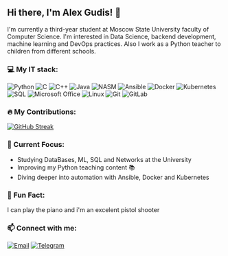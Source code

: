 ## Hi there, I'm Alex Gudis! 👋

I'm currently a third-year student at Moscow State University faculty of Computer Science.
I'm interested in Data Science, backend development, machine learning and DevOps practices.
Also I work as a Python teacher to children from different schools.

### 💻 My IT stack:
![Python](https://img.shields.io/badge/-Python-%233776AB?style=flat-square&logo=python&logoColor=%23ffffff) 
![C](https://img.shields.io/badge/-C-%2300599C?style=flat-square&logo=c&logoColor=%23ffffff)
![C++](https://img.shields.io/badge/-C++-%2300599C?style=flat-square&logo=c%2B%2B&logoColor=%23ffffff)
![Java](https://img.shields.io/badge/-Java-%23E34F26?style=flat-square&logo=java&logoColor=%23ffffff)
![NASM](https://img.shields.io/badge/-Nasm_Assembler-%23005C7A?style=flat-square&logo=assembler&logoColor=%23ffffff)
![Ansible](https://img.shields.io/badge/-Ansible-%23EE0000?style=flat-square&logo=ansible&logoColor=%23ffffff)
![Docker](https://img.shields.io/badge/-Docker-%232496ED?style=flat-square&logo=docker&logoColor=%23ffffff)
![Kubernetes](https://img.shields.io/badge/-Kubernetes-%23266CE5?style=flat-square&logo=kubernetes&logoColor=%23ffffff)
![SQL](https://img.shields.io/badge/-SQL-%234479A1?style=flat-square&logo=postgresql&logoColor=%23ffffff)
![Microsoft Office](https://img.shields.io/badge/-Microsoft_Office-%234f5b93?style=flat-square&logo=microsoftoffice&logoColor=%23ffffff)
![Linux](https://img.shields.io/badge/-Linux-%23FCC624?style=flat-square&logo=linux&logoColor=%23ffffff)
![Git](https://img.shields.io/badge/-Git-%23F05032?style=flat-square&logo=git&logoColor=%23ffffff)
![GitLab](https://img.shields.io/badge/-GitLab-%23FCA121?style=flat-square&logo=gitlab&logoColor=%23ffffff)


### 🔥 My Contributions:
[![GitHub Streak](http://github-readme-streak-stats.herokuapp.com?user=alexgudis&theme=blue&hide_border=true)](https://git.io/streak-stats)



### 🎯 Current Focus:
- Studying DataBases, ML, SQL and Networks at the University
- Improving my Python teaching content 📚
- Diving deeper into automation with Ansible, Docker and Kubernetes

### 🧠 Fun Fact:
I can play the piano and i'm an excelent pistol shooter

### 📫 Connect with me:
[![Email](https://img.shields.io/badge/-Email-%23D14836?style=flat-square&logo=gmail)](mailto:gudis2003@mail.ru)
[![Telegram](https://img.shields.io/badge/-Telegram-%0088cc?style=flat-square&logo=telegram&logoColor=white)](https://t.me/alexgGud)  
